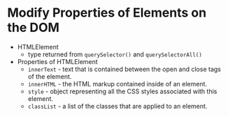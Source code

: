 # Modify Properties of Elements on the DOM

* HTMLElement 
    * type returned from `querySelector()` and `querySelectorAll()`
* Properties of HTMLElement
    * `innerText` -  text that is contained between the open and close tags of the element.
    * `innerHTML` -  the HTML markup contained inside of an element.
    * `style` - object representing all the CSS styles associated with this element. 
    * `classList` - a list of the classes that are applied to an element.

